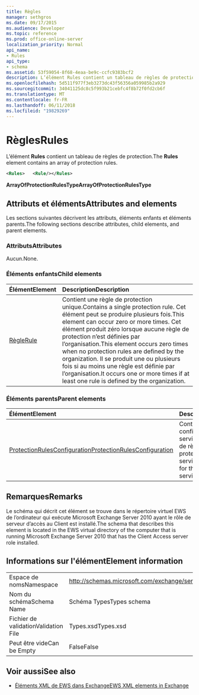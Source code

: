 ```yaml
---
title: Règles
manager: sethgros
ms.date: 09/17/2015
ms.audience: Developer
ms.topic: reference
ms.prod: office-online-server
localization_priority: Normal
api_name:
- Rules
api_type:
- schema
ms.assetid: 53f59054-8f68-4eaa-be9c-ccfc9383bcf2
description: L’élément Rules contient un tableau de règles de protection.
ms.openlocfilehash: 5d511f977f3eb3273dc43f56356a059985b2a929
ms.sourcegitcommit: 34041125dc8c5f993b21cebfc4f8b72f0fd2cb6f
ms.translationtype: MT
ms.contentlocale: fr-FR
ms.lasthandoff: 06/11/2018
ms.locfileid: "19829269"
---
```

# <a name="rules"></a><span data-ttu-id="00186-103">Règles</span><span class="sxs-lookup"><span data-stu-id="00186-103">Rules</span></span>

<span data-ttu-id="00186-104">L’élément **Rules** contient un tableau de règles de protection.</span><span class="sxs-lookup"><span data-stu-id="00186-104">The **Rules** element contains an array of protection rules.</span></span> 
  
```xml
<Rules>   <Rule/></Rules>
```

 <span data-ttu-id="00186-105">**ArrayOfProtectionRulesType**</span><span class="sxs-lookup"><span data-stu-id="00186-105">**ArrayOfProtectionRulesType**</span></span>
## <a name="attributes-and-elements"></a><span data-ttu-id="00186-106">Attributs et éléments</span><span class="sxs-lookup"><span data-stu-id="00186-106">Attributes and elements</span></span>

<span data-ttu-id="00186-107">Les sections suivantes décrivent les attributs, éléments enfants et éléments parents.</span><span class="sxs-lookup"><span data-stu-id="00186-107">The following sections describe attributes, child elements, and parent elements.</span></span>
  
### <a name="attributes"></a><span data-ttu-id="00186-108">Attributs</span><span class="sxs-lookup"><span data-stu-id="00186-108">Attributes</span></span>

<span data-ttu-id="00186-109">Aucun.</span><span class="sxs-lookup"><span data-stu-id="00186-109">None.</span></span>
  
### <a name="child-elements"></a><span data-ttu-id="00186-110">Éléments enfants</span><span class="sxs-lookup"><span data-stu-id="00186-110">Child elements</span></span>

|<span data-ttu-id="00186-111">**Élément**</span><span class="sxs-lookup"><span data-stu-id="00186-111">**Element**</span></span>|<span data-ttu-id="00186-112">**Description**</span><span class="sxs-lookup"><span data-stu-id="00186-112">**Description**</span></span>|
|:-----|:-----|
|[<span data-ttu-id="00186-113">Règle</span><span class="sxs-lookup"><span data-stu-id="00186-113">Rule</span></span>](rule.md) <br/> |<span data-ttu-id="00186-114">Contient une règle de protection unique.</span><span class="sxs-lookup"><span data-stu-id="00186-114">Contains a single protection rule.</span></span> <span data-ttu-id="00186-115">Cet élément peut se produire plusieurs fois.</span><span class="sxs-lookup"><span data-stu-id="00186-115">This element can occur zero or more times.</span></span> <span data-ttu-id="00186-116">Cet élément produit zéro lorsque aucune règle de protection n’est définies par l’organisation.</span><span class="sxs-lookup"><span data-stu-id="00186-116">This element occurs zero times when no protection rules are defined by the organization.</span></span> <span data-ttu-id="00186-117">Il se produit une ou plusieurs fois si au moins une règle est définie par l’organisation.</span><span class="sxs-lookup"><span data-stu-id="00186-117">It occurs one or more times if at least one rule is defined by the organization.</span></span>  <br/> |
   
### <a name="parent-elements"></a><span data-ttu-id="00186-118">Éléments parents</span><span class="sxs-lookup"><span data-stu-id="00186-118">Parent elements</span></span>

|<span data-ttu-id="00186-119">**Élément**</span><span class="sxs-lookup"><span data-stu-id="00186-119">**Element**</span></span>|<span data-ttu-id="00186-120">**Description**</span><span class="sxs-lookup"><span data-stu-id="00186-120">**Description**</span></span>|
|:-----|:-----|
|[<span data-ttu-id="00186-121">ProtectionRulesConfiguration</span><span class="sxs-lookup"><span data-stu-id="00186-121">ProtectionRulesConfiguration</span></span>](protectionrulesconfiguration.md) <br/> |<span data-ttu-id="00186-122">Contient la configuration de service pour le service de règles de protection.</span><span class="sxs-lookup"><span data-stu-id="00186-122">Contains service configuration for the protection rules service.</span></span>  <br/> |
   
## <a name="remarks"></a><span data-ttu-id="00186-123">Remarques</span><span class="sxs-lookup"><span data-stu-id="00186-123">Remarks</span></span>

<span data-ttu-id="00186-124">Le schéma qui décrit cet élément se trouve dans le répertoire virtuel EWS de l’ordinateur qui exécute Microsoft Exchange Server 2010 ayant le rôle de serveur d’accès au Client est installé.</span><span class="sxs-lookup"><span data-stu-id="00186-124">The schema that describes this element is located in the EWS virtual directory of the computer that is running Microsoft Exchange Server 2010 that has the Client Access server role installed.</span></span>
  
## <a name="element-information"></a><span data-ttu-id="00186-125">Informations sur l'élément</span><span class="sxs-lookup"><span data-stu-id="00186-125">Element information</span></span>

|||
|:-----|:-----|
|<span data-ttu-id="00186-126">Espace de noms</span><span class="sxs-lookup"><span data-stu-id="00186-126">Namespace</span></span>  <br/> |http://schemas.microsoft.com/exchange/services/2006/types  <br/> |
|<span data-ttu-id="00186-127">Nom du schéma</span><span class="sxs-lookup"><span data-stu-id="00186-127">Schema Name</span></span>  <br/> |<span data-ttu-id="00186-128">Schéma Types</span><span class="sxs-lookup"><span data-stu-id="00186-128">Types schema</span></span>  <br/> |
|<span data-ttu-id="00186-129">Fichier de validation</span><span class="sxs-lookup"><span data-stu-id="00186-129">Validation File</span></span>  <br/> |<span data-ttu-id="00186-130">Types.xsd</span><span class="sxs-lookup"><span data-stu-id="00186-130">Types.xsd</span></span>  <br/> |
|<span data-ttu-id="00186-131">Peut être vide</span><span class="sxs-lookup"><span data-stu-id="00186-131">Can be Empty</span></span>  <br/> |<span data-ttu-id="00186-132">False</span><span class="sxs-lookup"><span data-stu-id="00186-132">False</span></span>  <br/> |
   
## <a name="see-also"></a><span data-ttu-id="00186-133">Voir aussi</span><span class="sxs-lookup"><span data-stu-id="00186-133">See also</span></span>



- [<span data-ttu-id="00186-134">Éléments XML de EWS dans Exchange</span><span class="sxs-lookup"><span data-stu-id="00186-134">EWS XML elements in Exchange</span></span>](ews-xml-elements-in-exchange.md)

